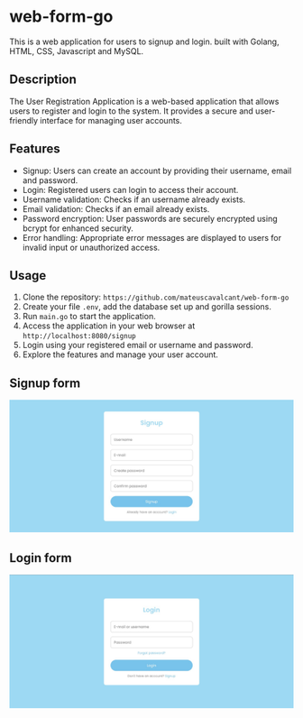 # web-form-go
This is a web application for users to signup and login. built with Golang, HTML, CSS, Javascript and MySQL.

## Description

The User Registration Application is a web-based application that allows users to register and login to the system. It provides a secure and user-friendly interface for managing user accounts.

## Features

- Signup: Users can create an account by providing their username, email and password.
- Login: Registered users can login to access their account.
- Username validation: Checks if an username already exists.
- Email validation: Checks if an email already exists.
- Password encryption: User passwords are securely encrypted using bcrypt for enhanced security.
- Error handling: Appropriate error messages are displayed to users for invalid input or unauthorized access.

## Usage
1. Clone the repository: ```https://github.com/mateuscavalcant/web-form-go```
2. Create your file `.env`, add the database set up and gorilla sessions.
3. Run ```main.go``` to start the application.
4. Access the application in your web browser at `http://localhost:8080/signup`
5. Login using your registered email or username and password.
6. Explore the features and manage your user account.


## Signup form
![signup](https://github.com/mateuscavalcant/web-form-go/blob/main/screenshots/signup_form.jpeg?raw=true)

## Login form
![login](https://github.com/mateuscavalcant/web-form-go/blob/main/screenshots/login_form.jpeg?raw=true)



